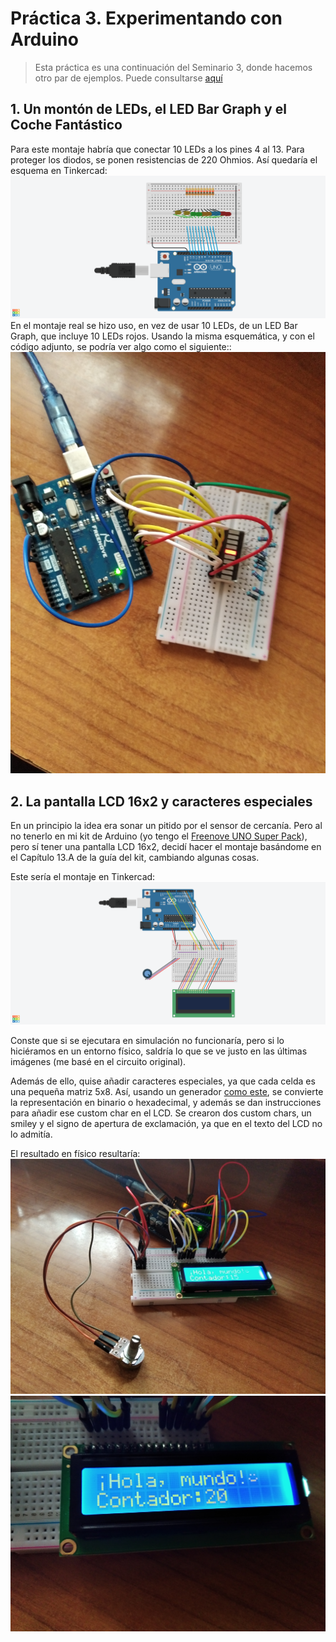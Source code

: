 # Práctica 3. Experimentando con Arduino

> Esta práctica es una continuación del Seminario 3, donde hacemos otro par de ejemplos. Puede consultarse [aquí](../S-arduino/README.md)

## 1. Un montón de LEDs, el LED Bar Graph y el Coche Fantástico
Para este montaje habría que conectar 10 LEDs a los pines 4 al 13. Para proteger los diodos, se ponen resistencias de 220 Ohmios. Así quedaría el esquema en Tinkercad:
![Esquema3](img/PDIH3_CocheFantastico.png)
En el montaje real se hizo uso, en vez de usar 10 LEDs, de un LED Bar Graph, que incluye 10 LEDs rojos. Usando la misma esquemática, y con el código adjunto, se podría ver algo como el siguiente::
![Resultado3](img/IMG_20210415_135143.jpg)

## 2. La pantalla LCD 16x2 y caracteres especiales
En un principio la idea era sonar un pitido por el sensor de cercanía. Pero al no tenerlo en mi kit de Arduino (yo tengo el [Freenove UNO Super Pack](https://github.com/Freenove/Freenove_Super_Starter_Kit)), pero sí tener una pantalla LCD 16x2, decidí hacer el montaje basándome en el Capítulo 13.A de la guía del kit, cambiando algunas cosas.

Este sería el montaje en Tinkercad:
![Esquema4](img/PDIH_4%20LCD1602.png)

Conste que si se ejecutara en simulación no funcionaría, pero si lo hiciéramos en un entorno físico, saldría lo que se ve justo en las últimas imágenes (me basé en el circuito original).

Además de ello, quise añadir caracteres especiales, ya que cada celda es una pequeña matriz 5x8. Así, usando un generador [como este](https://maxpromer.github.io/LCD-Character-Creator/), se convierte la representación en binario o hexadecimal, y además se dan instrucciones para añadir ese custom char en el LCD.
Se crearon dos custom chars, un smiley y el signo de apertura de exclamación, ya que en el texto del LCD no lo admitía.

El resultado en físico resultaría:
![Resultado4A](img/IMG_20210422_122244.jpg)
![Resultado4B](img/IMG_20210422_122249.jpg)
